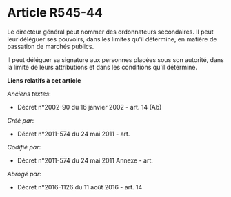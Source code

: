 # Article R545-44

Le directeur général peut nommer des ordonnateurs secondaires. Il peut leur déléguer ses pouvoirs, dans les limites qu'il
détermine, en matière de passation de marchés publics.

Il peut déléguer sa signature aux personnes placées sous son autorité, dans la limite de leurs attributions et dans les
conditions qu'il détermine.

**Liens relatifs à cet article**

_Anciens textes_:

  - Décret n°2002-90 du 16 janvier 2002 - art. 14 (Ab)

_Créé par_:

  - Décret n°2011-574 du 24 mai 2011  - art.

_Codifié par_:

  - Décret n°2011-574 du 24 mai 2011 Annexe - art.

_Abrogé par_:

  - Décret n°2016-1126 du 11 août 2016 - art. 14
